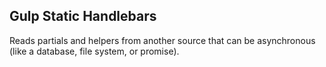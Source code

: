 Gulp Static Handlebars
----------------------

Reads partials and helpers from another source that can be asynchronous (like a database, file system, or promise).